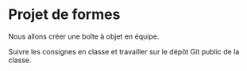 # Projet de formes

Nous allons créer une boîte à objet en équipe.

Suivre les consignes en classe et travailler sur le dépôt Git public de la classe.
 
